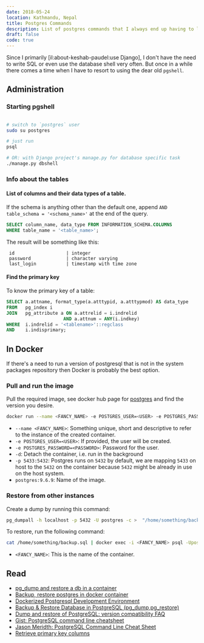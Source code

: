```yaml
---
date: 2018-05-24
location: Kathmandu, Nepal
title: Postgres Commands
description: List of postgres commands that I always end up having to look up
draft: false
code: true
---
```


Since I primarily [il:about-keshab-paudel:use Django], I don't have
the need to write SQL or even use the database shell very often. But
once in a while there comes a time when I have to resort to using the
dear old `pgshell`.


## Administration

### Starting pgshell

```bash

# switch to `postgres` user
sudo su postgres

# just run
psql

# OR: with Django project's manage.py for database specific task
./manage.py dbshell

```

### Info about the tables

#### List of columns and their data types of a table.

If the schema is anything other than the default one, append `AND
table_schema = '<schema_name>'` at the end of the query.

```sql
SELECT column_name, data_type FROM INFORMATION_SCHEMA.COLUMNS
WHERE table_name = '<table_name>';
```

The result will be something like this:

```
 id                   | integer
 password             | character varying
 last_login           | timestamp with time zone
```

#### Find the primary key

To know the primary key of a table:

```sql
SELECT a.attname, format_type(a.atttypid, a.atttypmod) AS data_type
FROM   pg_index i
JOIN   pg_attribute a ON a.attrelid = i.indrelid
                     AND a.attnum = ANY(i.indkey)
WHERE  i.indrelid = '<tablename>'::regclass
AND    i.indisprimary;
```


## In Docker

If there's a need to run a version of postgresql that is not in the
system packages repository then Docker is probably the best option.


### Pull and run the image

Pull the required image, see docker hub page for
[postgres](https://hub.docker.com/_/postgres/) and find the version
you desire.

```bash
docker run --name <FANCY_NAME> -e POSTGRES_USER=<USER> -e POSTGRES_PASSWORD=<PASSWORD> -d -p 5433:5432 postgres:9.6.9
```

* `--name <FANCY_NAME>`: Something unique, short and descriptive to
  refer to the instance of the created container.
* `-e POSTGRES_USER=<USER>`: If provided, the user will be created.
* `-e POSTGRES_PASSWORD=<PASSWORD>`: Password for the user.
* `-d`: Detach the container, i.e. run in the background
* `-p 5433:5432`: Postgres runs on `5432` by default, we are mapping
  `5433` on host to the `5432` on the container because `5432` might
  be already in use on the host system.
* `postgres:9.6.9`: Name of the image.


### Restore from other instances

Create a dump by running this command:


```bash
pg_dumpall -h localhost -p 5432 -U postgres -c >  "/home/something/backup.sql"
```

To restore, run the following command:

```bash
cat /home/something/backup.sql | docker exec -i <FANCY_NAME> psql -Upostgres
```

* `<FANCY_NAME>`: This is the name of the container.


## Read

* [pg_dump and restore a db in a container](http://durandom.de/docker/postgres/2016/12/20/pg_dump/)
* [Backup, restore postgres in docker container](https://gist.github.com/gilyes/525cc0f471aafae18c3857c27519fc4b)
* [Dockerized Postgresql Development Environment](https://ryaneschinger.com/blog/dockerized-postgresql-development-environment/)
* [Backup & Restore Database in PostgreSQL (pg_dump,pg_restore)](https://www.mkyong.com/database/backup-restore-database-in-postgresql-pg_dumppg_restore/)
* [Dump and restore of PostgreSQL: version compatibility FAQ](https://pgolub.wordpress.com/2013/11/19/dump-and-restore-of-postgresql-version-compatibility-faq/)
* [Gist: PostgreSQL command line cheatsheet](https://gist.github.com/Kartones/dd3ff5ec5ea238d4c546)
* [Jason Meridth: PostgreSQL Command Line Cheat Sheet](https://blog.jasonmeridth.com/posts/postgresql-command-line-cheat-sheet/)
* [Retrieve primary key columns](https://wiki.postgresql.org/wiki/Retrieve_primary_key_columns)
